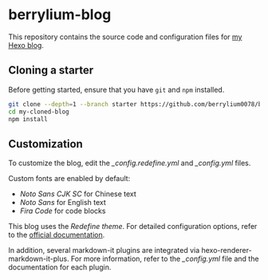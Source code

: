 # berrylium-blog

This repository contains the source code and configuration files for [my Hexo blog](https://berrylium0078.github.io).

## Cloning a starter

Before getting started, ensure that you have `git` and `npm` installed.

```sh
git clone --depth=1 --branch starter https://github.com/berrylium0078/berrylium-blog my-cloned-blog
cd my-cloned-blog
npm install
```

## Customization

To customize the blog, edit the *_config.redefine.yml* and *_config.yml* files.

Custom fonts are enabled by default:
- *Noto Sans CJK SC* for Chinese text
- *Noto Sans* for English text
- *Fira Code* for code blocks

This blog uses the *Redefine theme*. For detailed configuration options, refer to the [official documentation](https://redefine-docs.ohevan.com).

In addition, several markdown-it plugins are integrated via hexo-renderer-markdown-it-plus. For more information, refer to the *_config.yml* file and the documentation for each plugin.
